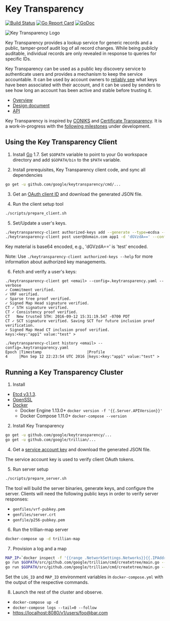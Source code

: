 # Key Transparency

[![Build Status](https://travis-ci.org/google/keytransparency.svg?branch=master)](https://travis-ci.org/google/keytransparency)
[![Go Report Card](https://goreportcard.com/badge/github.com/google/keytransparency)](https://goreportcard.com/report/github.com/google/keytransparency)
[![GoDoc](https://godoc.org/github.com/google/keytransparency?status.svg)](https://godoc.org/github.com/google/keytransparency)

![Key Transparency Logo](docs/images/logo.png)


Key Transparency provides a lookup service for generic records and a public,
tamper-proof audit log of all record changes. While being publicly auditable,
individual records are only revealed in response to queries for specific IDs.

Key Transparency can be used as a public key discovery service to authenticate
users and provides a mechanism to keep the service accountable.  It can be used
by account owners to [reliably see](docs/verification.md) what keys have been
associated with their account, and it can be used by senders to see how long an
account has been active and stable before trusting it. 

* [Overview](docs/overview.md)
* [Design document](docs/design.md)
* [API](docs/http_apis.md)

Key Transparency is inspired by [CONIKS](https://eprint.iacr.org/2014/1004.pdf)
and [Certificate Transparency](https://www.certificate-transparency.org/).
It is a work-in-progress with the [following
milestones](https://github.com/google/keytransparency/milestones) under
development.


## Using the Key Transparency Client

1. Install [Go](https://golang.org/doc/install) 1.7.
Set `$GOPATH` variable to point to your Go workspace directory and add `$GOPATH/bin` to the `$PATH` variable.

2. Install prerequisites, Key Transparency client code, and sync all dependencies

  ```sh
  go get -u github.com/google/keytransparency/cmd/...
  ```

3. Get an [OAuth client ID](https://console.developers.google.com/apis/credentials) and download the generated JSON file.

4. Run the client setup tool

  ```sh
  ./scripts/prepare_client.sh
  ```

5. Set/Update a user's keys. 

  ```sh
  ./keytransparency-client authorized-keys add --generate --type=ecdsa --activate
  ./keytransparency-client post user@domain.com app1 -d 'dGVzdA==' --config=./.keytransparency.yaml
  ```
  Key material is base64 encoded, e.g., 'dGVzdA==' is 'test' encoded.

  Note: Use `./keytransparency-client authorized-keys --help` for more information about authorized key managements.

6. Fetch and verify a user's keys:

  ```
  ./keytransparency-client get <email> --config=.keytransparency.yaml --verbose
  ✓ Commitment verified.
  ✓ VRF verified.
  ✓ Sparse tree proof verified.
  ✓ Signed Map Head signature verified.
  CT ✓ STH signature verified.
  CT ✓ Consistency proof verified.
  CT   New trusted STH: 2016-09-12 15:31:19.547 -0700 PDT
  CT ✓ SCT signature verified. Saving SCT for future inclusion proof verification.
  ✓ Signed Map Head CT inclusion proof verified.
  keys:<key:"app1" value:"test" >
  ```

  ```
  ./keytransparency-client history <email> --config=.keytransparency.yaml
  Epoch |Timestamp                    |Profile
  4     |Mon Sep 12 22:23:54 UTC 2016 |keys:<key:"app1" value:"test" >
  ```


## Running a Key Transparency Cluster

1. Install 
- [Etcd v3.1.3](https://github.com/coreos/etcd/releases/tag/v3.1.3).
- [OpenSSL](https://www.openssl.org/community/binaries.html)
- [Docker](https://docs.docker.com/engine/installation/) 
  - Docker Engine 1.13.0+ `docker version -f '{{.Server.APIVersion}}'`
  - Docker Compose 1.11.0+ `docker-compose --version`

2. Install Key Transparency

  ```sh
  go get -u github.com/google/keytransparency/...
  go get -u github.com/google/trillian/...
  ```

4. Get a [service account key](https://console.developers.google.com/apis/credentials) and download the generated JSON file.

  The service account key is used to verify client OAuth tokens.

5. Run server setup 

  ```sh
./scripts/prepare_server.sh
  ```

  The tool will build the server binaries, generate keys, and configure the server.
  Clients will need the following public keys in order to verify server responses:

  - `genfiles/vrf-pubkey.pem`
  - `genfiles/server.crt`
  - `genfile/p256-pubkey.pem`

6. Run the trillian-map server 

  ```sh
docker-compose up -d trillian-map
  ```

7. Provision a log and a map 
```sh
MAP_IP=`docker inspect -f '{{range .NetworkSettings.Networks}}{{.IPAddress}}{{end}}' keytransparency_trillian-map_1`
go run $GOPATH/src/github.com/google/trillian/cmd/createtree/main.go --admin_server=$MAP_IP:8090 --pem_key_path=testdata/log-rpc-server.privkey.pem --pem_key_password="towel" --signature_algorithm=ECDSA --tree_type=LOG
go run $GOPATH/src/github.com/google/trillian/cmd/createtree/main.go --admin_server=$MAP_IP:8090 --pem_key_path=testdata/log-rpc-server.privkey.pem --pem_key_password="towel" --signature_algorithm=ECDSA --tree_type=MAP
```

Set the `LOG_ID` and `MAP_ID` environment variables in `docker-compose.yml` with the output
of the respective commands.

8. Launch the rest of the cluster and observe.
- `docker-compose up -d`
- `docker-compose logs --tail=0 --follow`
- [https://localhost:8080/v1/users/foo@bar.com](https://localhost:8080/v1/users/foo@bar.com)

